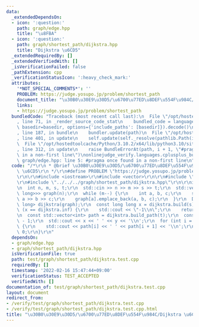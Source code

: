 ```yaml
---
data:
  _extendedDependsOn:
  - icon: ':question:'
    path: graph/edge.hpp
    title: "\u8FBA"
  - icon: ':question:'
    path: graph/shortest_path/dijkstra.hpp
    title: "Dijkstra \u6CD5"
  _extendedRequiredBy: []
  _extendedVerifiedWith: []
  _isVerificationFailed: false
  _pathExtension: cpp
  _verificationStatusIcon: ':heavy_check_mark:'
  attributes:
    '*NOT_SPECIAL_COMMENTS*': ''
    PROBLEM: https://judge.yosupo.jp/problem/shortest_path
    document_title: "\u30B0\u30E9\u30D5/\u6700\u77ED\u8DEF\u554F\u984C/Dijkstra \u6CD5"
    links:
    - https://judge.yosupo.jp/problem/shortest_path
  bundledCode: "Traceback (most recent call last):\n  File \"/opt/hostedtoolcache/Python/3.10.2/x64/lib/python3.10/site-packages/onlinejudge_verify/documentation/build.py\"\
    , line 71, in _render_source_code_stat\n    bundled_code = language.bundle(stat.path,\
    \ basedir=basedir, options={'include_paths': [basedir]}).decode()\n  File \"/opt/hostedtoolcache/Python/3.10.2/x64/lib/python3.10/site-packages/onlinejudge_verify/languages/cplusplus.py\"\
    , line 187, in bundle\n    bundler.update(path)\n  File \"/opt/hostedtoolcache/Python/3.10.2/x64/lib/python3.10/site-packages/onlinejudge_verify/languages/cplusplus_bundle.py\"\
    , line 401, in update\n    self.update(self._resolve(pathlib.Path(included), included_from=path))\n\
    \  File \"/opt/hostedtoolcache/Python/3.10.2/x64/lib/python3.10/site-packages/onlinejudge_verify/languages/cplusplus_bundle.py\"\
    , line 312, in update\n    raise BundleErrorAt(path, i + 1, \"#pragma once found\
    \ in a non-first line\")\nonlinejudge_verify.languages.cplusplus_bundle.BundleErrorAt:\
    \ graph/edge.hpp: line 5: #pragma once found in a non-first line\n"
  code: "/*\r\n * @brief \u30B0\u30E9\u30D5/\u6700\u77ED\u8DEF\u554F\u984C/Dijkstra\
    \ \u6CD5\r\n */\r\n#define PROBLEM \"https://judge.yosupo.jp/problem/shortest_path\"\
    \r\n\r\n#include <iostream>\r\n#include <vector>\r\n\r\n#include \"../../../graph/edge.hpp\"\
    \r\n#include \"../../../graph/shortest_path/dijkstra.hpp\"\r\n\r\nint main() {\r\
    \n  int n, m, s, t;\r\n  std::cin >> n >> m >> s >> t;\r\n  std::vector<std::vector<Edge<long\
    \ long>>> graph(n);\r\n  while (m--) {\r\n    int a, b, c;\r\n    std::cin >>\
    \ a >> b >> c;\r\n    graph[a].emplace_back(a, b, c);\r\n  }\r\n  Dijkstra<long\
    \ long> dijkstra(graph);\r\n  const long long x = dijkstra.build(s)[t];\r\n  if\
    \ (x == dijkstra.inf) {\r\n    std::cout << \"-1\\n\";\r\n    return 0;\r\n  }\r\
    \n  const std::vector<int> path = dijkstra.build_path(t);\r\n  const int y = path.size()\
    \ - 1;\r\n  std::cout << x << ' ' << y << '\\n';\r\n  for (int i = 0; i < y; ++i)\
    \ {\r\n    std::cout << path[i] << ' ' << path[i + 1] << '\\n';\r\n  }\r\n  return\
    \ 0;\r\n}\r\n"
  dependsOn:
  - graph/edge.hpp
  - graph/shortest_path/dijkstra.hpp
  isVerificationFile: true
  path: test/graph/shortest_path/dijkstra.test.cpp
  requiredBy: []
  timestamp: '2022-02-16 15:47:44+09:00'
  verificationStatus: TEST_ACCEPTED
  verifiedWith: []
documentation_of: test/graph/shortest_path/dijkstra.test.cpp
layout: document
redirect_from:
- /verify/test/graph/shortest_path/dijkstra.test.cpp
- /verify/test/graph/shortest_path/dijkstra.test.cpp.html
title: "\u30B0\u30E9\u30D5/\u6700\u77ED\u8DEF\u554F\u984C/Dijkstra \u6CD5"
---
```

